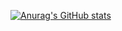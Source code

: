 [![Anurag's GitHub stats](https://github-readme-stats.vercel.app/api?username=Claudiocli&theme=prussian)](https://github.com/anuraghazra/github-readme-stats)
<!-- [![Anurag's GitHub stats](https://github-readme-stats.vercel.app/api?username=Claudiocli&theme=tokyonight)](https://github.com/anuraghazra/github-readme-stats) -->
